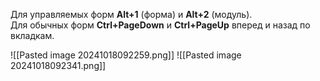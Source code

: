 
Для управляемых форм **Alt+1** (форма) и **Alt+2** (модуль).  
Для обычных форм **Ctrl+PageDown** и **Ctrl+PageUp** вперед и назад по вкладкам.

![[Pasted image 20241018092259.png]]
![[Pasted image 20241018092341.png]]